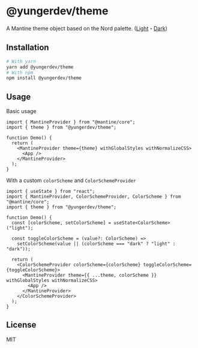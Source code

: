 # @yungerdev/theme

A Mantine theme object based on the Nord palette. ([Light](https://i.imgur.com/qM7SQjC.jpg)・[Dark](https://i.imgur.com/JAZjk75.jpg))

## Installation

```bash
# With yarn
yarn add @yungerdev/theme
# With npm
npm install @yungerdev/theme
```

## Usage

Basic usage

```tsx
import { MantineProvider } from "@mantine/core";
import { theme } from "@yungerdev/theme";

function Demo() {
  return (
    <MantineProvider theme={theme} withGlobalStyles withNormalizeCSS>
      <App />
    </MantineProvider>
  );
}
```

With a custom `colorScheme` and `ColorSchemeProvider`

```tsx
import { useState } from "react";
import { MantineProvider, ColorSchemeProvider, ColorScheme } from "@mantine/core";
import { theme } from "@yungerdev/theme";

function Demo() {
  const [colorScheme, setColorScheme] = useState<ColorScheme>("light");

  const toggleColorScheme = (value?: ColorScheme) =>
    setColorScheme(value || (colorScheme === "dark" ? "light" : "dark"));

  return (
    <ColorSchemeProvider colorScheme={colorScheme} toggleColorScheme={toggleColorScheme}>
      <MantineProvider theme={{ ...theme, colorScheme }} withGlobalStyles withNormalizeCSS>
        <App />
      </MantineProvider>
    </ColorSchemeProvider>
  );
}
```

## License

MIT